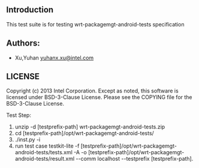 ## Introduction

This test suite is for testing wrt-packagemgt-android-tests specification

## Authors:

* Xu,Yuhan <yuhanx.xu@intel.com>

## LICENSE

Copyright (c) 2013 Intel Corporation.
Except as noted, this software is licensed under BSD-3-Clause License.
Please see the COPYING file for the BSD-3-Clause License.

Test Step:
1. unzip -d [testprefix-path] wrt-packagemgt-android-tests<version>.zip
2. cd [testprefix-path]/opt/wrt-packagemgt-android-tests/
3. ./inst.py -i
4. run test case
   testkit-lite -f [testprefix-path]/opt/wrt-packagemgt-android-tests/tests.xml -A -o [testprefix-path]/opt/wrt-packagemgt-android-tests/result.xml --comm localhost --testprefix [testprefix-path].
